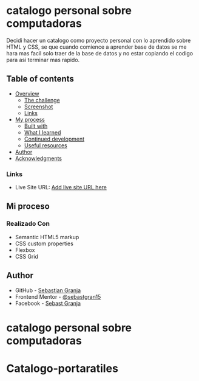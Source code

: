 # catalogo personal sobre computadoras

Decidi hacer un catalogo como proyecto personal con lo aprendido sobre HTML y CSS, se que cuando comience a aprender base de datos se me hara mas facil solo traer de la base de datos y no estar copiando el codigo para asi terminar mas rapido. 

## Table of contents

- [Overview](#overview)
  - [The challenge](#the-challenge)
  - [Screenshot](#screenshot)
  - [Links](#links)
- [My process](#my-process)
  - [Built with](#built-with)
  - [What I learned](#what-i-learned)
  - [Continued development](#continued-development)
  - [Useful resources](#useful-resources)
- [Author](#author)
- [Acknowledgments](#acknowledgments)

### Links

- Live Site URL: [Add live site URL here](https://your-live-site-url.com)

## Mi proceso

### Realizado Con

- Semantic HTML5 markup
- CSS custom properties
- Flexbox
- CSS Grid

## Author

- GitHub - [Sebastian Granja](https://github.com/sebastgran15)
- Frontend Mentor - [@sebastgran15](https://www.frontendmentor.io/profile/sebastgran15)
- Facebook - [Sebast Granja](https://www.facebook.com/jose.guachangamez/)


# catalogo personal sobre computadoras
# Catalogo-portaratiles
